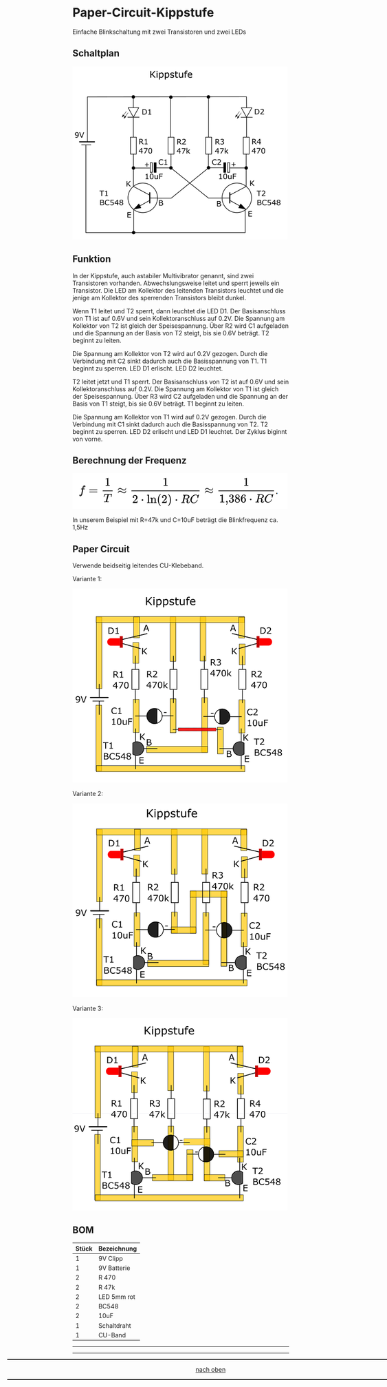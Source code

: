 

<a name="oben"></a>

# Paper-Circuit-Kippstufe
Einfache Blinkschaltung mit zwei Transistoren und zwei LEDs


## Schaltplan

![Schaltplan](/pic/Schaltplan.png)


## Funktion

In der Kippstufe, auch astabiler Multivibrator genannt, sind zwei Transistoren vorhanden. Abwechslungsweise leitet und sperrt jeweils ein Transistor. 
Die LED am Kollektor des leitenden Transistors leuchtet und die jenige am Kollektor des sperrenden Transistors bleibt dunkel.

Wenn T1 leitet und T2 sperrt, dann leuchtet die LED D1. Der Basisanschluss von T1 ist auf 0.6V und sein Kollektoranschluss auf 0.2V. 
Die Spannung am Kollektor von T2 ist gleich der Speisespannung. Über R2 wird C1 aufgeladen und die Spannung an der Basis von 
T2 steigt, bis sie 0.6V beträgt. T2 beginnt zu leiten.

Die Spannung am Kollektor von T2 wird auf 0.2V gezogen. Durch die Verbindung mit C2 sinkt dadurch auch die Basisspannung von T1. 
T1 beginnt zu sperren. LED D1 erlischt. LED D2 leuchtet.

T2 leitet jetzt und T1 sperrt. Der Basisanschluss von T2 ist auf 0.6V und sein Kollektoranschluss auf 0.2V. Die Spannung am Kollektor von T1 
ist gleich der Speisespannung. Über R3 wird C2 aufgeladen und die Spannung an der Basis von T1 steigt, bis sie 0.6V beträgt. T1 beginnt zu leiten.

Die Spannung am Kollektor von T1 wird auf 0.2V gezogen. Durch die Verbindung mit C1 sinkt dadurch auch die Basisspannung von T2. T2 beginnt zu sperren. 
LED D2 erlischt und LED D1 leuchtet. Der Zyklus biginnt von vorne.


## Berechnung der Frequenz

![Bild](/pic/Formel.png)

In unserem Beispiel mit R=47k und C=10uF beträgt die Blinkfrequenz ca. 1,5Hz


## Paper Circuit

Verwende beidseitig leitendes CU-Klebeband.

Variante 1:

![Bild](/pic/PaperCircuit1.png)

Variante 2:

![Bild](/pic/PaperCircuit2.png)

Variante 3:

![Bild](/pic/PaperCircuit3.png)




## BOM

| Stück | Bezeichnung |
| -------- | -------- | 
| 1        | 9V Clipp       | 
| 1        | 9V Batterie        | 
| 2       | R 470       | 
| 2        | R 47k       | 
| 2        | LED 5mm rot        |
| 2         | BC548       |
| 2       | 10uF     |
| 1        | Schaltdraht        |
| 1        | CU-Band       |

---

<div style="position:absolute; left:2cm; ">   
<ol class="breadcrumb" style="border-top: 2px solid black;border-bottom:2px solid black; height: 45px; width: 900px;"> <p align="center"><a href="#oben">nach oben</a></p></ol>
</div>

---

